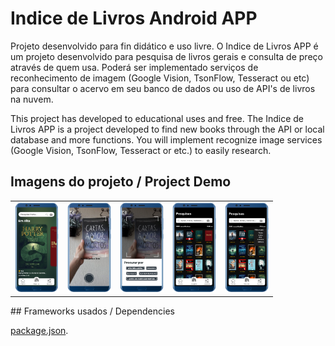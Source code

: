 # Indice de Livros Android APP

Projeto desenvolvido para fin didático e uso livre. O Indice de Livros APP é um projeto desenvolvido para pesquisa de livros gerais e
consulta de preço através de quem usa. Poderá ser implementado serviços de reconhecimento de imagem (Google Vision, TsonFlow, Tesseract ou etc)
para consultar o acervo em seu banco de dados ou uso de API's de livros na nuvem.

This project has developed to educational uses and free. The Indice de Livros APP is a project developed to find new books through the API or local database and more functions. You will implement recognize image services (Google Vision, TsonFlow, Tesseract or etc.) to easily research.

## Imagens do projeto / Project Demo

<table>
  <tr>
    <td>
      <img src="https://github.com/wilsonfalcao/Indice-de-Livros---Android-APP/blob/main/design%20material/app-rendered/home-app-book-v150320211221.png" width="70"/>
    </td>
    <td>
<img src="https://github.com/wilsonfalcao/Indice-de-Livros---Android-APP/blob/main/design%20material/app-rendered/camera-takephoto-app-book-v150320211221.png" width="70"/>
      </td>
      <td>
<img src="https://github.com/wilsonfalcao/Indice-de-Livros---Android-APP/blob/main/design%20material/app-rendered/camera-returnphoto-app-book-v150320211221.png" width="70"/>
        </td>
        <td>
<img src="https://github.com/wilsonfalcao/Indice-de-Livros---Android-APP/blob/main/design%20material/app-rendered/search-app-book-v150320211221.png" width="70"/>
          </td>
<td>
<img src="https://github.com/wilsonfalcao/Indice-de-Livros---Android-APP/blob/main/design%20material/app-rendered/searchFilter-book-v150320211221.png" width="70"/>
  </td>
</tr>
  </table>
## Frameworks usados / Dependencies

[package.json](https://github.com/wilsonfalcao/Indice-de-Livros---Android-APP/blob/main/package.json).
